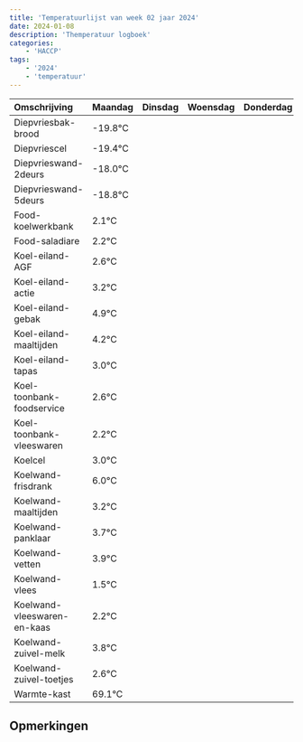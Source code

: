 ```yaml
---
title: 'Temperatuurlijst van week 02 jaar 2024'
date: 2024-01-08
description: 'Themperatuur logboek'
categories:
    - 'HACCP'
tags:
    - '2024'
    - 'temperatuur'
---
```

|Omschrijving|Maandag|Dinsdag|Woensdag|Donderdag|Vrijdag|Zaterdag|Zondag|
|:---|:---|:---|:---|:---|:---|:---|:---|
|Diepvriesbak-brood|-19.8°C| | | | | | |
|Diepvriescel|-19.4°C| | | | | | |
|Diepvrieswand-2deurs|-18.0°C| | | | | | |
|Diepvrieswand-5deurs|-18.8°C| | | | | | |
|Food-koelwerkbank|2.1°C| | | | | | |
|Food-saladiare|2.2°C| | | | | | |
|Koel-eiland-AGF|2.6°C| | | | | | |
|Koel-eiland-actie|3.2°C| | | | | | |
|Koel-eiland-gebak|4.9°C| | | | | | |
|Koel-eiland-maaltijden|4.2°C| | | | | | |
|Koel-eiland-tapas|3.0°C| | | | | | |
|Koel-toonbank-foodservice|2.6°C| | | | | | |
|Koel-toonbank-vleeswaren|2.2°C| | | | | | |
|Koelcel|3.0°C| | | | | | |
|Koelwand-frisdrank|6.0°C| | | | | | |
|Koelwand-maaltijden|3.2°C| | | | | | |
|Koelwand-panklaar|3.7°C| | | | | | |
|Koelwand-vetten|3.9°C| | | | | | |
|Koelwand-vlees|1.5°C| | | | | | |
|Koelwand-vleeswaren-en-kaas|2.2°C| | | | | | |
|Koelwand-zuivel-melk|3.8°C| | | | | | |
|Koelwand-zuivel-toetjes|2.6°C| | | | | | |
|Warmte-kast|69.1°C| | | | | | |

## Opmerkingen



